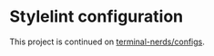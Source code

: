 # Stylelint configuration

This project is continued on [terminal-nerds/configs].

[terminal-nerds/configs]: https://github.com/terminal-nerds/configs
